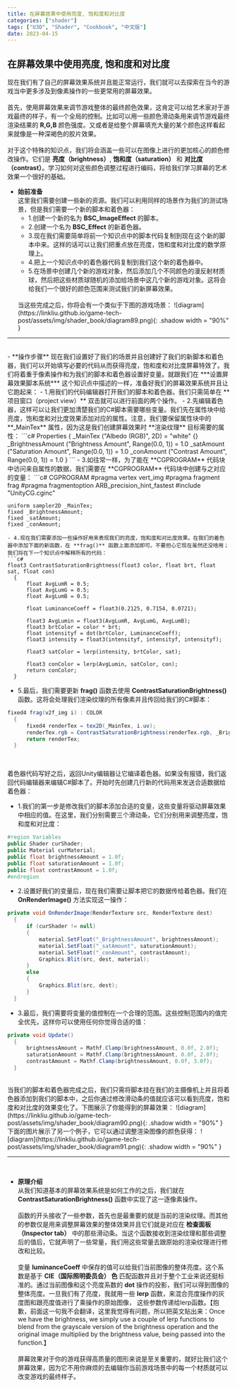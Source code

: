 ```yaml
---
title: 在屏幕效果中使用亮度, 饱和度和对比度
categories: ["shader"]
tags: ["U3D", "Shader", "Cookbook", "中文版"]
date: 2023-04-15
---
```


## 在屏幕效果中使用亮度, 饱和度和对比度   
现在我们有了自己的屏幕效果系统并且能正常运行，我们就可以去探索在当今的游戏当中更多涉及到像素操作的一些更常用的屏幕效果。   
<br>
首先，使用屏幕效果来调节游戏整体的最终颜色效果，这肯定可以给艺术家对于游戏最终的样子，有一个全局的控制。比如可以用一些颜色滑动条用来调节游戏最终渲染结果的 **R,G,B** 颜色强度。又或者是给整个屏幕填充大量的某个颜色这样看起来就像是一种深褐色的胶片效果。   
<br>
对于这个特殊的知识点，我们将会涵盖一些可以在图像上进行的更加核心的颜色修改操作。它们是 **亮度（brightness）**, **饱和度（saturation）** 和 **对比度（contrast）**。学习如何对这些颜色调整过程进行编码，将给我们学习屏幕的艺术效果一个很好的基础。
- **始前准备**   
  这里我们需要创建一些新的资源。我们可以利用同样的场景作为我们的测试场景，但是我们需要一个新的脚本和着色器：   
  - 1.创建一个新的名为 **BSC_ImageEffect** 的脚本。
  - 2.创建一个名为 **BSC_Effect** 的新着色器。
  - 3.现在我们需要简单将前一个知识点中的脚本代码复制到现在这个新的脚本中来。这样的话可以让我们把重点放在亮度，饱和度和对比度的数学原理上。
  - 4.把上一个知识点中的着色器代码复制到我们这个新的着色器中。
  - 5.在场景中创建几个新的游戏对象，然后添加几个不同颜色的漫反射材质球，然后把这些材质球随机的添加给场景中这几个新的游戏对象。这将会给我们一个很好的颜色范围来测试我们的新屏幕效果。   
  <br>
  当这些完成之后，你将会有一个类似于下图的游戏场景：   
  ![diagram](https://linkliu.github.io/game-tech-post/assets/img/shader_book/diagram89.png){:  .shadow width = "90%" }   


*** 
<br>
- **操作步骤**   
  现在我们设置好了我们的场景并且创建好了我们的新脚本和着色器，我们可以开始填写必要的代码从而获得亮度，饱和度和对比度屏幕特效了。我们将着重于像素操作和为我们的脚本和着色器设置好变量。就跟我们在 ***设置屏幕效果脚本系统*** 这个知识点中描述的一样，准备好我们的屏幕效果系统并且让它跑起来：   
  - 1.用我们的代码编辑器打开我们的脚本和着色器。我们只需简单在 **项目窗口（project view）** 双击就可以进行前面的两个操作。
  - 2.先编辑着色器，这样可以让我们更加清楚我们的C#脚本需要哪些变量。我们先在属性块中给亮度，饱和度和对比度效果添加对应的属性。注意，我们要保留属性块中的 **_MainTex** 属性，因为这是我们创建屏幕效果时 **渲染纹理** 目标需要的属性：   
  ```c#
  Properties
    {
        _MainTex ("Albedo (RGB)", 2D) = "white" {}
        _BrightnessAmount ("Brightness Amount", Range(0.0, 1)) = 1.0
        _satAmount ("Saturation Amount", Range(0.0, 1)) = 1.0
        _conAmount ("Contrast Amount", Range(0.0, 1)) = 1.0
    }
  ```
  - 3.如往常一样，为了能在 **CGPROGRAM** 代码块中访问来自属性的数据，我们需要在 **CGPROGRAM** 代码块中创建与之对应的变量：   
  ```c#
   CGPROGRAM
    #pragma vertex vert_img
    #pragma fragment frag
    #pragma fragmentoption ARB_precision_hint_fastest
    #include "UnityCG.cginc"

    uniform sampler2D _MainTex;
    fixed _BrightnessAmount;
    fixed _satAmount;
    fixed _conAmount;
  ```
  - 4.现在我们需要添加一些操作好用来表现我们的亮度，饱和度和对比度效果。在我们的着色器中添加下面的新函数，在 **frag()** 函数上面添加即可。不要担心它现在虽然还没啥用；我们将在下一个知识点中解释所有的代码：   
  ```c#
  float3 ContrastSaturationBrightness(float3 color, float brt, float sat, float con)
    {
        float AvgLumR = 0.5;
        float AvgLumG = 0.5;
        float AvgLumB = 0.5;

        float LuminanceCoeff = float3(0.2125, 0.7154, 0.0721);

        float3 AvgLumin = float3(AvgLumR, AvgLumG, AvgLumB);
        float3 brtColor = color * brt;
        float intensityf = dot(brtColor, LuminanceCoeff);
        float3 intensity = float3(intensityf, intensityf, intensityf);

        float3 satColor = lerp(intensity, brtColor, sat);

        float3 conColor = lerp(AvgLumin, satColor, con);
        return conColor;
    }
  ```
  - 5.最后，我们需要更新 **frag()** 函数去使用 **ContrastSaturationBrightness()** 函数。这将会处理我们渲染纹理的所有像素并且传回给我们的C#脚本：   
  ```c#
  fixed4 frag(v2f_img i) : COLOR
    {
        fixed4 renderTex = tex2D(_MainTex, i.uv);
        renderTex.rgb = ContrastSaturationBrightness(renderTex.rgb, _BrightnessAmount, _satAmount, _conAmount);
        return renderTex;
    }
  ```   
  <br>
  
  着色器代码写好之后，返回Unity编辑器让它编译着色器。如果没有报错，我们返回代码编辑器来编辑C#脚本了。开始时先创建几行新的代码用来发送合适数据给着色器：   
  - 1.我们的第一步是修改我们的脚本添加合适的变量，这些变量将驱动屏幕效果中相应的值。在这里，我们分别需要三个滑动条，它们分别用来调整亮度，饱和度和对比度：   
  ```c#
  #region Variables
  public Shader curShader;
  public Material curMaterial;
  public float brightnessAmount = 1.0f;
  public float saturationAmount = 1.0f;
  public float contrastAmount = 1.0f;
  #endregion
  ```   
  - 2.设置好我们的变量后，现在我们需要让脚本把它的数据传给着色器。我们在 **OnRenderImage()** 方法实现这一操作：   
  ```c#
  private void OnRenderImage(RenderTexture src, RenderTexture dest)
    {
        if (curShader != null)
        {
            material.SetFloat("_BrightnessAmount", brightnessAmount);
            material.SetFloat("_satAmount", saturationAmount);
            material.SetFloat("_conAmount", contrastAmount);
            Graphics.Blit(src, dest, material);
        }
        else
        {
            Graphics.Blit(src, dest);
        }
    }
  ```
  - 3.最后，我们需要将变量的值控制在一个合理的范围。这些控制范围内的值完全优先，这样你可以使用任何你觉得合适的值：   
  ```c#
  private void Update()
    {
        brightnessAmount = Mathf.Clamp(brightnessAmount, 0.0f, 2.0f);
        saturationAmount = Mathf.Clamp(brightnessAmount, 0.0f, 2.0f);
        contrastAmount = Mathf.Clamp(brightnessAmount, 0.0f, 3.0f);
    }
  ```   
  <br>
  当我们的脚本和着色器完成之后，我们只需将脚本挂在我们的主摄像机上并且将着色器添加到我们的脚本中，之后你通过修改滑动条的值就应该可以看到亮度，饱和度和对比度的效果变化了。下图展示了你能得到的屏幕效果：   
  ![diagram](https://linkliu.github.io/game-tech-post/assets/img/shader_book/diagram90.png){:  .shadow width = "90%" }   
  下面的图片展示了另一个例子，它可以通过调整渲染图像的颜色获得：   
  ![diagram](https://linkliu.github.io/game-tech-post/assets/img/shader_book/diagram91.png){:  .shadow width = "90%" }   


***
<br>

- **原理介绍**   
  从我们知道基本的屏幕效果系统是如何工作的之后，我们就在 **ContrastSaturationBrightness()** 函数中实现了这一逐像素操作。   
  <br>
  函数的开头接收了一些参数，首先也是最重要的就是当前的渲染纹理。而其他的参数仅是用来调整屏幕效果的整体效果并且它们就是对应在 **检查面板（Inspector tab）** 中的那些滑动条。当这个函数接收到渲染纹理和那些调整后的值后，它就声明了一些常量，我们用这些常量去跟原始的渲染纹理进行修改和比较。   
  <br>
  变量 **luminanceCoeff** 中保存的值可以给我们当前图像的整体亮度。这个系数是基于 **CIE（国际照明委员会） 色** 匹配函数并且对于整个工业来说还挺标准的。通过当前图像和这个亮度系数的 **dot** 操作的投影，我们可以得到图像的整体亮度。一旦我们有了亮度，我就用一些 **lerp** 函数，来混合亮度操作的灰度图和跟亮度值进行了乘操作的原始图像， 这些参数传递给lerp函数。【抱歉，前面这一句我不会翻译，这里我觉得有问题，所以把英文贴出来：Once we have the brightness, we simply use a couple of lerp functions to blend from the grayscale version of the brightness operation and the original image multiplied by the brightness value, being passed into the function.】   
  <br>
  屏幕效果对于你的游戏获得高质量的图形来说是至关重要的，就好比我们这个屏幕效果，因为它不用你麻烦的去编辑你当前游戏场景中的每一个材质就可以改变游戏的最终样子。
